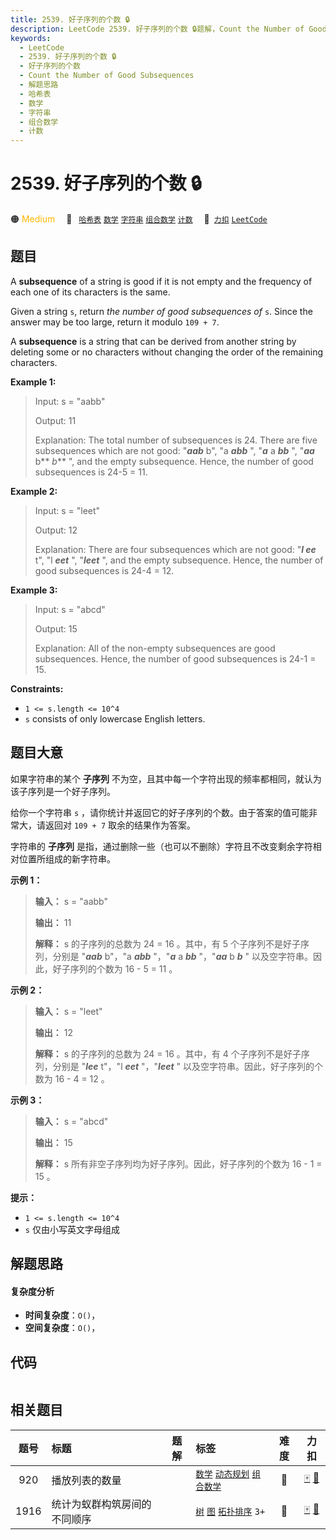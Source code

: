 ```yaml
---
title: 2539. 好子序列的个数 🔒
description: LeetCode 2539. 好子序列的个数 🔒题解，Count the Number of Good Subsequences，包含解题思路、复杂度分析以及完整的 JavaScript 代码实现。
keywords:
  - LeetCode
  - 2539. 好子序列的个数 🔒
  - 好子序列的个数
  - Count the Number of Good Subsequences
  - 解题思路
  - 哈希表
  - 数学
  - 字符串
  - 组合数学
  - 计数
---
```


# 2539. 好子序列的个数 🔒

🟠 <font color=#ffb800>Medium</font>&emsp; 🔖&ensp; [`哈希表`](/tag/hash-table.md) [`数学`](/tag/math.md) [`字符串`](/tag/string.md) [`组合数学`](/tag/combinatorics.md) [`计数`](/tag/counting.md)&emsp; 🔗&ensp;[`力扣`](https://leetcode.cn/problems/count-the-number-of-good-subsequences) [`LeetCode`](https://leetcode.com/problems/count-the-number-of-good-subsequences)

## 题目

A **subsequence** of a string is good if it is not empty and the frequency of
each one of its characters is the same.

Given a string `s`, return _the number of good subsequences of_ `s`. Since the
answer may be too large, return it modulo `109 + 7`.

A **subsequence** is a string that can be derived from another string by
deleting some or no characters without changing the order of the remaining
characters.



**Example 1:**

> Input: s = "aabb"
> 
> Output: 11
> 
> Explanation: The total number of subsequences is 24. There are five subsequences which are not good: "**_aab_** b", "a _**abb**_ ", "**_a_** a _**bb**_ ", "_**aa**_ b** _b_** ", and the empty subsequence. Hence, the number of good subsequences is 24-5 = 11.

**Example 2:**

> Input: s = "leet"
> 
> Output: 12
> 
> Explanation: There are four subsequences which are not good: "**_l_ _ee_** t", "l _**eet**_ ", "**_leet_** ", and the empty subsequence. Hence, the number of good subsequences is 24-4 = 12.

**Example 3:**

> Input: s = "abcd"
> 
> Output: 15
> 
> Explanation: All of the non-empty subsequences are good subsequences. Hence, the number of good subsequences is 24-1 = 15.

**Constraints:**

  * `1 <= s.length <= 10^4`
  * `s` consists of only lowercase English letters.


## 题目大意

如果字符串的某个 **子序列** 不为空，且其中每一个字符出现的频率都相同，就认为该子序列是一个好子序列。

给你一个字符串 `s` ，请你统计并返回它的好子序列的个数。由于答案的值可能非常大，请返回对 `109 + 7` 取余的结果作为答案。

字符串的 **子序列** 是指，通过删除一些（也可以不删除）字符且不改变剩余字符相对位置所组成的新字符串。



**示例 1：**

> 
> 
> 
> 
> 
> **输入：** s = "aabb"
> 
> **输出：** 11
> 
> **解释：** s 的子序列的总数为 24 = 16 。其中，有 5 个子序列不是好子序列，分别是 "_**aab**_ b"，"a _**abb**_ "，"**_a_** a _**bb**_ "，"_**aa**_ b _**b**_ " 以及空字符串。因此，好子序列的个数为 16 - 5 = 11 。

**示例 2：**

> 
> 
> 
> 
> 
> **输入：** s = "leet"
> 
> **输出：** 12
> 
> **解释：** s 的子序列的总数为 24 = 16 。其中，有 4 个子序列不是好子序列，分别是 "_**lee**_ t"，"l _**eet**_ "，"_**leet**_ " 以及空字符串。因此，好子序列的个数为 16 - 4 = 12 。
> 
> 

**示例 3：**

> 
> 
> 
> 
> 
> **输入：** s = "abcd"
> 
> **输出：** 15
> 
> **解释：** s 所有非空子序列均为好子序列。因此，好子序列的个数为 16 - 1 = 15 。
> 
> 



**提示：**

  * `1 <= s.length <= 10^4`
  * `s` 仅由小写英文字母组成


## 解题思路

#### 复杂度分析

- **时间复杂度**：`O()`，
- **空间复杂度**：`O()`，

## 代码

```javascript

```

## 相关题目

<!-- prettier-ignore -->
| 题号 | 标题 | 题解 | 标签 | 难度 | 力扣 |
| :------: | :------ | :------: | :------ | :------: | :------: |
| 920 | 播放列表的数量 |  |  [`数学`](/tag/math.md) [`动态规划`](/tag/dynamic-programming.md) [`组合数学`](/tag/combinatorics.md) | 🔴 | [🀄️](https://leetcode.cn/problems/number-of-music-playlists) [🔗](https://leetcode.com/problems/number-of-music-playlists) |
| 1916 | 统计为蚁群构筑房间的不同顺序 |  |  [`树`](/tag/tree.md) [`图`](/tag/graph.md) [`拓扑排序`](/tag/topological-sort.md) `3+` | 🔴 | [🀄️](https://leetcode.cn/problems/count-ways-to-build-rooms-in-an-ant-colony) [🔗](https://leetcode.com/problems/count-ways-to-build-rooms-in-an-ant-colony) |